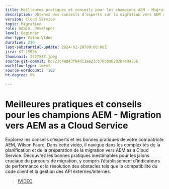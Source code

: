 ```yaml
---
title: Meilleures pratiques et conseils pour les champions AEM - Migration vers AEM as a Cloud Service
description: Obtenez des conseils d’experts sur la migration vers AEM as a Cloud Service du champion AEM, Wilson Faure.
version: Cloud Service
topic: Migration
role: Admin, Developer
level: Beginner
doc-type: Value Video
duration: 210
last-substantial-update: 2024-02-28T00:00:00Z
jira: KT-15036
thumbnail: 3427587.jpeg
source-git-commit: bd723c4ed43fb4d11ae21cb70bba6202bac94266
workflow-type: tm+mt
source-wordcount: '102'
ht-degree: 0%

---
```



# Meilleures pratiques et conseils pour les champions AEM - Migration vers AEM as a Cloud Service

Explorez les conseils d’experts et les bonnes pratiques de votre compatriote AEM, Wilson Faure. Dans cette vidéo, il navigue dans les complexités de la planification et de la préparation de la migration vers AEM as a Cloud Service. Découvrez les bonnes pratiques inestimables pour les jalons cruciaux du parcours de migration, y compris l’établissement d’indicateurs de performance et la résolution des obstacles tels que la compatibilité du code client et la gestion des API externes/internes.

>[!VIDEO](https://video.tv.adobe.com/v/3427587/?learn=on)
